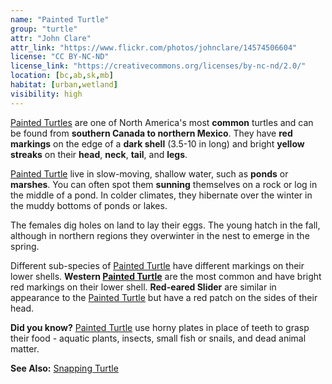 ```yaml
---
name: "Painted Turtle"
group: "turtle"
attr: "John Clare"
attr_link: "https://www.flickr.com/photos/johnclare/14574506604"
license: "CC BY-NC-ND"
license_link: "https://creativecommons.org/licenses/by-nc-nd/2.0/"
location: [bc,ab,sk,mb]
habitat: [urban,wetland]
visibility: high
---
```

[Painted Turtles](/herps/painturt/) are one of North America's most **common** turtles and can be found from **southern Canada to northern Mexico**. They have **red markings** on the edge of a **dark shell** (3.5-10 in long) and bright **yellow streaks** on their **head**, **neck**, **tail**, and **legs**.

[Painted Turtle](/herps/painturt/) live in slow-moving, shallow water, such as **ponds** or **marshes**. You can often spot them **sunning** themselves on a rock or log in the middle of a pond.  In colder climates, they hibernate over the winter in the muddy bottoms of ponds or lakes.

The females dig holes on land to lay their eggs. The young hatch in the fall, although in northern regions they overwinter in the nest to emerge in the spring.

Different sub-species of [Painted Turtle](/herps/painturt/) have different markings on their lower shells. **Western [Painted Turtle](/herps/painturt/)** are the most common and have bright red markings on their lower shell. **Red-eared Slider** are similar in appearance to the [Painted Turtle](/herps/painturt/) but have a red patch on the sides of their head.

**Did you know?** [Painted Turtle](/herps/painturt/) use horny plates in place of teeth to grasp their food - aquatic plants, insects, small fish or snails, and dead animal matter.

<!-- generated, do not edit -->
**See Also:**
[Snapping Turtle](/herps/snapturt/)

